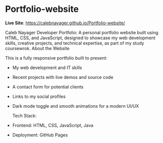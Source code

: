 # Portfolio-website
**Live Site**:  https://calebnayager.github.io/Portfolio-website/

 Caleb Nayager Developer Portfolio: A personal portfolio website built using HTML, CSS, and JavaScript, designed to showcase my web development skills, creative projects, and technical expertise, as part of my study coursewrok.
About the Website

This is a fully responsive portfolio built to present:
- My web development and IT skills
- Recent projects with live demos and source code
- A contact form for potential clients
- Links to my social profiles
- Dark mode toggle and smooth animations for a modern UI/UX

  Tech Stack:
- Frontend: HTML, CSS, JavaScript, Java  
- Deployment: GitHub Pages
